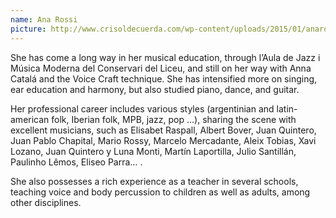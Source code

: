 ```yaml
---
name: Ana Rossi
picture: http://www.crisoldecuerda.com/wp-content/uploads/2015/01/anarossi.jpg
---
```


She has come a long way in her musical education, through l’Aula de Jazz i Música Moderna del Conservari del Liceu, and still on her way with Anna Catalá and the Voice Craft technique. She has intensified more on singing, ear education and harmony, but also studied piano, dance, and guitar.

Her professional career includes various styles (argentinian and latin-american folk, Iberian folk, MPB, jazz, pop …), sharing the scene with excellent musicians, such as Elisabet Raspall, Albert Bover, Juan Quintero, Juan Pablo Chapital, Mario Rossy, Marcelo Mercadante, Aleix Tobias, Xavi Lozano, Juan Quintero y Luna Monti, Martín Laportilla, Julio Santillán, Paulinho Lêmos, Eliseo Parra… .

She also possesses a rich experience as a teacher in several schools, teaching voice and body percussion to children as well as adults, among other disciplines.
